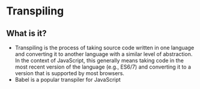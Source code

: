# Transpiling

## What is it?
- Transpiling is the process of taking source code written in one language and converting it to another language with a similar level of abstraction. In the context of JavaScript, this generally means taking code in the most recent version of the language (e.g., ES6/7) and converting it to a version that is supported by most browsers.
- Babel is a popular transpiler for JavaScript